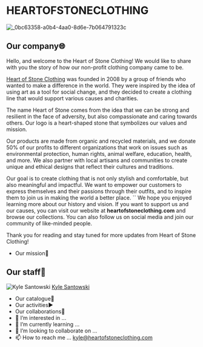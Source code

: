 # HEARTOFSTONECLOTHING
![_0bc63358-a0b4-4aa0-8d6e-7b064791323c](https://github.com/heartofstoneclothing/heartofstoneclothing/assets/124478163/d2da518a-f685-46a4-9d55-de6b76b427d2)
## Our company🌐

Hello, and welcome to the Heart of Stone Clothing! We would like to share with you the story of how our non-profit clothing company came to be.

[Heart of Stone Clothing](https://heartofstoneclothing.com) was founded in 2008 by a group of friends who wanted to make a difference in the world. They were inspired by the idea of using art as a tool for social change, and they decided to create a clothing line that would support various causes and charities.

The name Heart of Stone comes from the idea that we can be strong and resilient in the face of adversity, but also compassionate and caring towards others. Our logo is a heart-shaped stone that symbolizes our values and mission.

Our products are made from organic and recycled materials, and we donate 50% of our profits to different organizations that work on issues such as environmental protection, human rights, animal welfare, education, health, and more. We also partner with local artisans and communities to create unique and ethical designs that reflect their cultures and traditions.

Our goal is to create clothing that is not only stylish and comfortable, but also meaningful and impactful. We want to empower our customers to express themselves and their passions through their outfits, and to inspire them to join us in making the world a better place.
``
We hope you enjoyed learning more about our history and vision. If you want to support us and our causes, you can visit our website at **heartofstoneclothing.com** and browse our collections. You can also follow us on social media and join our community of like-minded people.

Thank you for reading and stay tuned for more updates from Heart of Stone Clothing!



- Our mission📕
## Our staff🦸
  ![Kyle Santowski](https://media.licdn.com/dms/image/D4E03AQGlJhnqO2SzLA/profile-displayphoto-shrink_200_200/0/1694552184388?e=1704931200&v=beta&t=krc1Irx7gvruy2Uptv0kBKigUkdamDOAG76AFWxsZ2w)
  [Kyle Santowski](https://www.linkedin.com/kyle-santowski-580448195)
- Our catalogue📇
- Our activities▶️
- Our collaborations🤝
- 👀 I’m interested in ...
- 🌱 I’m currently learning ... 
- 💞️ I’m looking to collaborate on ... 
- 📫 How to reach me ... kyle@heartofstoneclothing.com

<!---
heartofstoneclothing/heartofstoneclothing is a ✨ special ✨ repository because its `README.md` (this file) appears on your GitHub profile.
You can click the Preview link to take a look at your changes.
--->
